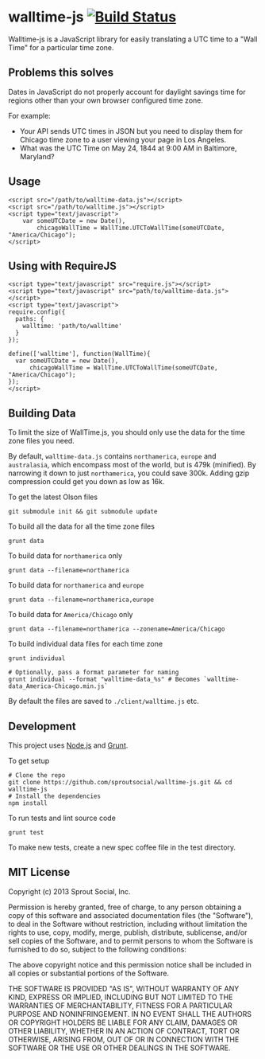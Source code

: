 walltime-js [![Build Status](https://secure.travis-ci.org/sproutsocial/walltime-js.png)](http://travis-ci.org/sproutsocial/walltime-js)
===========

Walltime-js is a JavaScript library for easily translating a UTC time to a "Wall Time" for a particular time zone.

## Problems this solves

Dates in JavaScript do not properly account for daylight savings time for regions other than your own browser configured time zone.

For example:

- Your API sends UTC times in JSON but you need to display them for Chicago time zone to a user viewing your page in Los Angeles.
- What was the UTC Time on May 24, 1844 at 9:00 AM in Baltimore, Maryland?

## Usage

    <script src="/path/to/walltime-data.js"></script>
    <script src="/path/to/walltime.js"></script>
    <script type="text/javascript">
        var someUTCDate = new Date(),
            chicagoWallTime = WallTime.UTCToWallTime(someUTCDate, "America/Chicago");
    </script>

## Using with RequireJS

    <script type="text/javascript" src="require.js"></script>
    <script type="text/javascript" src="path/to/walltime-data.js"></script>
    <script type="text/javascript">
    require.config({
      paths: {
        walltime: 'path/to/walltime'
      }
    });
    
    define(['walltime'], function(WallTime){
      var someUTCDate = new Date(),
          chicagoWallTime = WallTime.UTCToWallTime(someUTCDate, "America/Chicago");
    });
    </script>

## Building Data

To limit the size of WallTime.js, you should only use the data for the time zone files you need.  

By default, `walltime-data.js` contains `northamerica`, `europe` and `australasia`, which encompass most of the world, but is 479k (minified).  By narrowing it down to just `northamerica`, you could save 300k. Adding gzip compression could get you down as low as 16k.

To get the latest Olson files

    git submodule init && git submodule update

To build all the data for all the time zone files

    grunt data

To build data for `northamerica` only

    grunt data --filename=northamerica

To build data for `northamerica` and `europe`

    grunt data --filename=northamerica,europe

To build data for `America/Chicago` only

    grunt data --filename=northamerica --zonename=America/Chicago

To build individual data files for each time zone

    grunt individual
    
    # Optionally, pass a format parameter for naming
    grunt individual --format "walltime-data_%s" # Becomes `walltime-data_America-Chicago.min.js`

By default the files are saved to `./client/walltime.js` etc.

## Development

This project uses [Node.js](http://nodejs.org) and [Grunt](http://gruntjs.com).

To get setup

    # Clone the repo
    git clone https://github.com/sproutsocial/walltime-js.git && cd walltime-js
    # Install the dependencies
    npm install

To run tests and lint source code

    grunt test

To make new tests, create a new spec coffee file in the test directory.

## MIT License

Copyright (c) 2013 Sprout Social, Inc.

Permission is hereby granted, free of charge, to any person obtaining a copy of this software and associated documentation files (the "Software"), to deal in the Software without restriction, including without limitation the rights to use, copy, modify, merge, publish, distribute, sublicense, and/or sell copies of the Software, and to permit persons to whom the Software is furnished to do so, subject to the following conditions:

The above copyright notice and this permission notice shall be included in all copies or substantial portions of the Software.

THE SOFTWARE IS PROVIDED "AS IS", WITHOUT WARRANTY OF ANY KIND, EXPRESS OR IMPLIED, INCLUDING BUT NOT LIMITED TO THE WARRANTIES OF MERCHANTABILITY, FITNESS FOR A PARTICULAR PURPOSE AND NONINFRINGEMENT. IN NO EVENT SHALL THE AUTHORS OR COPYRIGHT HOLDERS BE LIABLE FOR ANY CLAIM, DAMAGES OR OTHER LIABILITY, WHETHER IN AN ACTION OF CONTRACT, TORT OR OTHERWISE, ARISING FROM, OUT OF OR IN CONNECTION WITH THE SOFTWARE OR THE USE OR OTHER DEALINGS IN THE SOFTWARE.

